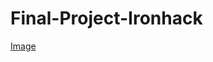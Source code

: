 # Final-Project-Ironhack

[Image](https://github.com/DiegoMerello/Final-Project-Ironhack/blob/main/13087044_10153729073778843_5327092085042004875_o.jpg)


